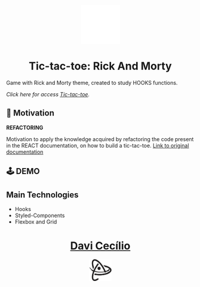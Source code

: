 <p align="center">
  <a href="https://davicecilio.github.io/tic-tac-toe/">
    <img alt="Tic-tac-toe | Rick And Morty" src="./src/assets/animations/logoAnimation.gif" width="105" />
  </a>
</p>
<h1 align="center">
  Tic-tac-toe: Rick And Morty
</h1>

Game with Rick and Morty theme, created to study HOOKS functions.

_Click here for access [Tic-tac-toe](https://davicecilio.github.io/tic-tac-toe/)._

## 💪 Motivation

**REFACTORING**

Motivation to apply the knowledge acquired by refactoring the code present in the REACT documentation, on how to build a tic-tac-toe.
[Link to original documentation](https://pt-br.reactjs.org/tutorial/tutorial.html)

## 🕹️ DEMO

## Main Technologies

-   Hooks
-   Styled-Components
-   Flexbox and Grid

<div align='center'>
<a href="https://www.linkedin.com/in/davicecilio/">
<h1>
Davi Cecílio
</h1>
<img alt="Logo - Davi Cecílio" src="./src/assets/images/logoDark.png" width="60" />
</a>
</div>
